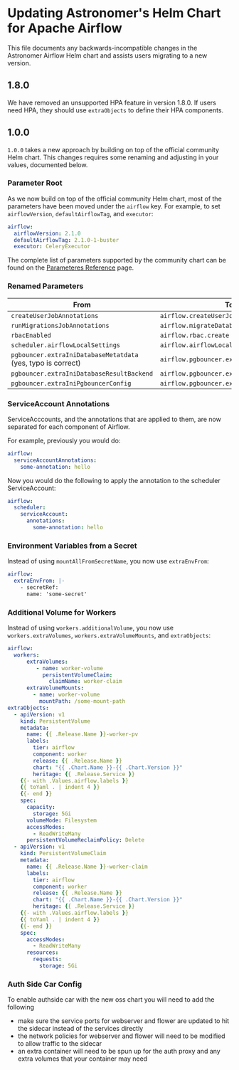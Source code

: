 # Updating Astronomer's Helm Chart for Apache Airflow

This file documents any backwards-incompatible changes in the Astronomer Airflow Helm chart and
assists users migrating to a new version.

## 1.8.0

We have removed an unsupported HPA feature in version 1.8.0. If users need HPA, they should use `extraObjects` to define their HPA components.

## 1.0.0

`1.0.0` takes a new approach by building on top of the official community Helm chart. This changes requires some renaming and adjusting in your values, documented below.

### Parameter Root

As we now build on top of the official community Helm chart, most of the parameters have been moved under the `airflow` key.
For example, to set `airflowVersion`, `defaultAirflowTag`, and `executor`:

```yaml
airflow:
  airflowVersion: 2.1.0
  defaultAirflowTag: 2.1.0-1-buster
  executor: CeleryExecutor
```

The complete list of parameters supported by the community chart can be found on the [Parameteres Reference](https://airflow.apache.org/docs/helm-chart/stable/parameters-ref.html) page.

### Renamed Parameters

| From                                                         | To                                       |
| ------------------------------------------------------------ | ---------------------------------------- |
| `createUserJobAnnotations`                                   | `airflow.createUserJob.annotations`      |
| `runMigrationsJobAnnotations`                                | `airflow.migrateDatabaseJob.annotations` |
| `rbacEnabled`                                                | `airflow.rbac.create`                    |
| `scheduler.airflowLocalSettings`                             | `airflow.airflowLocalSettings`           |
| `pgbouncer.extraIniDatabaseMetatdata` (yes, typo is correct) | `airflow.pgbouncer.extaIniMetadata`      |
| `pgbouncer.extraIniDatabaseResultBackend`                    | `airflow.pgbouncer.extaIniResultBackend` |
| `pgbouncer.extraIniPgbouncerConfig`                          | `airflow.pgbouncer.extaIni`              |

### ServiceAccount Annotations

ServiceAcccounts, and the annotations that are applied to them, are now separated for each component of Airflow.

For example, previously you would do:

```yaml
airflow:
  serviceAccountAnnotations:
    some-annotation: hello
```

Now you would do the following to apply the annotation to the scheduler ServiceAccount:

```yaml
airflow:
  scheduler:
    serviceAccount:
      annotations:
        some-annotation: hello
```

### Environment Variables from a Secret

Instead of using `mountAllFromSecretName`, you now use `extraEnvFrom`:

```yaml
airflow:
  extraEnvFrom: |-
    - secretRef:
      name: 'some-secret'
```

### Additional Volume for Workers

Instead of using `workers.additionalVolume`, you now use `workers.extraVolumes`, `workers.extraVolumeMounts`, and `extraObjects`:

```yaml
airflow:
  workers:
      extraVolumes:
         - name: worker-volume
           persistentVolumeClaim:
             claimName: worker-claim
      extraVolumeMounts:
        - name: worker-volume
          mountPath: /some-mount-path
extraObjects:
  - apiVersion: v1
    kind: PersistentVolume
    metadata:
      name: {{ .Release.Name }}-worker-pv
      labels:
        tier: airflow
        component: worker
        release: {{ .Release.Name }}
        chart: "{{ .Chart.Name }}-{{ .Chart.Version }}"
        heritage: {{ .Release.Service }}
    {{- with .Values.airflow.labels }}
    {{ toYaml . | indent 4 }}
    {{- end }}
    spec:
      capacity:
        storage: 5Gi
      volumeMode: Filesystem
      accessModes:
        - ReadWriteMany
      persistentVolumeReclaimPolicy: Delete
  - apiVersion: v1
    kind: PersistentVolumeClaim
    metadata:
      name: {{ .Release.Name }}-worker-claim
      labels:
        tier: airflow
        component: worker
        release: {{ .Release.Name }}
        chart: "{{ .Chart.Name }}-{{ .Chart.Version }}"
        heritage: {{ .Release.Service }}
    {{- with .Values.airflow.labels }}
    {{ toYaml . | indent 4 }}
    {{- end }}
    spec:
      accessModes:
        - ReadWriteMany
      resources:
        requests:
          storage: 5Gi
```

### Auth Side Car Config

To enable authside car with the new oss chart you will need to add the following

- make sure the service ports for webserver and flower are updated to hit the sidecar instead of the services directly
- the network policies for webserver and flower will need to be modified to allow traffic to the sidecar
- an extra container will need to be spun up for the auth proxy and any extra volumes that your container may need
